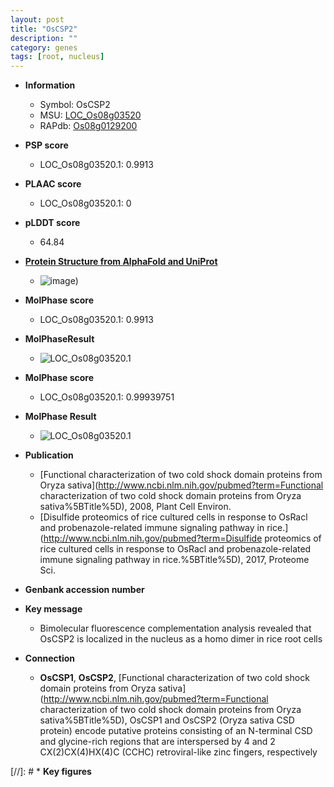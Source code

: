 ```yaml
---
layout: post
title: "OsCSP2"
description: ""
category: genes
tags: [root, nucleus]
---
```


* **Information**  
    + Symbol: OsCSP2  
    + MSU: [LOC_Os08g03520](http://rice.plantbiology.msu.edu/cgi-bin/ORF_infopage.cgi?orf=LOC_Os08g03520)  
    + RAPdb: [Os08g0129200](http://rapdb.dna.affrc.go.jp/viewer/gbrowse_details/irgsp1?name=Os08g0129200)  

* **PSP score**  
    + LOC_Os08g03520.1: 0.9913 

* **PLAAC score**  
    + LOC_Os08g03520.1: 0 

* **pLDDT score**
    + 64.84

* **[Protein Structure from AlphaFold and UniProt](https://www.uniprot.org/uniprotkb/Q84UR8/entry#structure)**
    + ![image](https://ricepsp.github.io/images/Q8/AF-Q84UR8-F1.png))

* **MolPhase score**
    + LOC_Os08g03520.1: 0.9913

* **MolPhaseResult**
    + ![LOC_Os08g03520.1](https://ricepsp.github.io/pictures/LOC_Os08g/LOC_Os08g03520.1.png)

* **MolPhase score**
    + LOC_Os08g03520.1: 0.99939751

* **MolPhase Result**
    + ![LOC_Os08g03520.1](https://304243504.github.io/Pictures/LOC_Os08g/LOC_Os08g03520.1.png)

* **Publication**  
    + [Functional characterization of two cold shock domain proteins from Oryza sativa](http://www.ncbi.nlm.nih.gov/pubmed?term=Functional characterization of two cold shock domain proteins from Oryza sativa%5BTitle%5D), 2008, Plant Cell Environ.
    + [Disulfide proteomics of rice cultured cells in response to OsRacl and probenazole-related immune signaling pathway in rice.](http://www.ncbi.nlm.nih.gov/pubmed?term=Disulfide proteomics of rice cultured cells in response to OsRacl and probenazole-related immune signaling pathway in rice.%5BTitle%5D), 2017, Proteome Sci.

* **Genbank accession number**  

* **Key message**  
    + Bimolecular fluorescence complementation analysis revealed that OsCSP2 is localized in the nucleus as a homo dimer in rice root cells

* **Connection**  
    + __OsCSP1__, __OsCSP2__, [Functional characterization of two cold shock domain proteins from Oryza sativa](http://www.ncbi.nlm.nih.gov/pubmed?term=Functional characterization of two cold shock domain proteins from Oryza sativa%5BTitle%5D), OsCSP1 and OsCSP2 (Oryza sativa CSD protein) encode putative proteins consisting of an N-terminal CSD and glycine-rich regions that are interspersed by 4 and 2 CX(2)CX(4)HX(4)C (CCHC) retroviral-like zinc fingers, respectively

[//]: # * **Key figures**  


